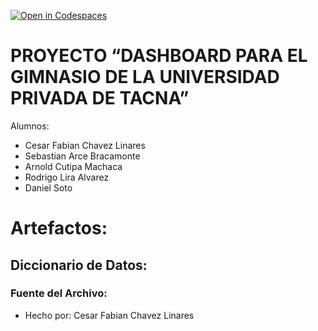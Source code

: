 [![Open in Codespaces](https://classroom.github.com/assets/launch-codespace-2972f46106e565e64193e422d61a12cf1da4916b45550586e14ef0a7c637dd04.svg)](https://classroom.github.com/open-in-codespaces?assignment_repo_id=15581361)
# PROYECTO “DASHBOARD PARA EL GIMNASIO DE LA UNIVERSIDAD PRIVADA DE TACNA”

Alumnos:
- Cesar Fabian Chavez Linares
- Sebastian Arce Bracamonte
- Arnold Cutipa Machaca
- Rodrigo Lira Alvarez
- Daniel Soto

# Artefactos:

## Diccionario de Datos:


### Fuente del Archivo:

- Hecho por: Cesar Fabian Chavez Linares

